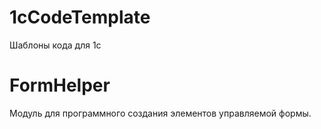 # 1cCodeTemplate
Шаблоны кода для 1с

# FormHelper
Модуль для программного создания элементов управляемой формы.
